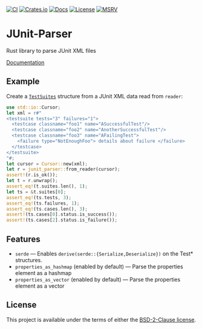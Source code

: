 [![CI](https://github.com/borisfaure/junit-parser/actions/workflows/ci.yml/badge.svg)](https://github.com/borisfaure/junit-parser/actions/workflows/ci.yml)
[![Crates.io](https://img.shields.io/crates/v/junit-parser.svg)](https://crates.io/crates/junit-parser)
[![Docs](https://docs.rs/junit-parser/badge.svg)](https://docs.rs/junit_parser/)
[![License](https://img.shields.io/badge/license-BSD--2--Clause-green.svg)](LICENSE.txt)
[![MSRV](https://img.shields.io/badge/rustc-1.56.0+-ab6000.svg)](https://blog.rust-lang.org/2021/10/21/Rust-1.56.0.html)

# JUnit-Parser

Rust library to parse JUnit XML files

[Documentation](https://docs.rs/junit_parser/)


## Example

Create a
[`TestSuites`](https://docs.rs/junit-parser/latest/junit_parser/struct.TestSuites.html) structure from a JUnit XML data read from `reader`:

```rust
use std::io::Cursor;
let xml = r#"
<testsuite tests="3" failures="1">
  <testcase classname="foo1" name="ASuccessfulTest"/>
  <testcase classname="foo2" name="AnotherSuccessfulTest"/>
  <testcase classname="foo3" name="AFailingTest">
    <failure type="NotEnoughFoo"> details about failure </failure>
  </testcase>
</testsuite>
"#;
let cursor = Cursor::new(xml);
let r = junit_parser::from_reader(cursor);
assert!(r.is_ok());
let t = r.unwrap();
assert_eq!(t.suites.len(), 1);
let ts = &t.suites[0];
assert_eq!(ts.tests, 3);
assert_eq!(ts.failures, 1);
assert_eq!(ts.cases.len(), 3);
assert!(ts.cases[0].status.is_success());
assert!(ts.cases[2].status.is_failure());
```


## Features

- `serde` — Enables `derive(serde::{Serialize,Deserialize})` on the Test* structures.
- `properties_as_hashmap` (enabled by default) — Parse the properties element as a hashmap
- `properties_as_vector` (enabled by default) — Parse the properties element as a vector


## License

This project is available under the terms of either the [BSD-2-Clause license](LICENSE.txt).
